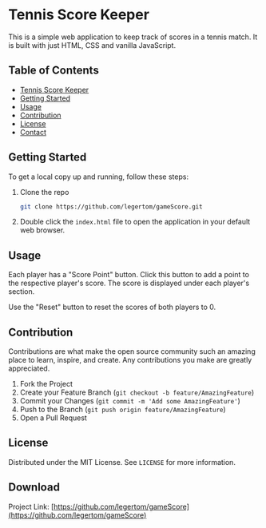 # Tennis Score Keeper

This is a simple web application to keep track of scores in a tennis match. It is built with just HTML, CSS and vanilla JavaScript.

## Table of Contents

- [Tennis Score Keeper](#tennis-score-keeper)
- [Getting Started](#getting-started)
- [Usage](#usage)
- [Contribution](#contribution)
- [License](#license)
- [Contact](#contact)

## Getting Started

To get a local copy up and running, follow these steps:

1. Clone the repo

    ```bash
    git clone https://github.com/legertom/gameScore.git
    ```

2. Double click the `index.html` file to open the application in your default web browser.

## Usage

Each player has a "Score Point" button. Click this button to add a point to the respective player's score. The score is displayed under each player's section.

Use the "Reset" button to reset the scores of both players to 0.

## Contribution

Contributions are what make the open source community such an amazing place to learn, inspire, and create. Any contributions you make are greatly appreciated.

1. Fork the Project
2. Create your Feature Branch (`git checkout -b feature/AmazingFeature`)
3. Commit your Changes (`git commit -m 'Add some AmazingFeature'`)
4. Push to the Branch (`git push origin feature/AmazingFeature`)
5. Open a Pull Request

## License

Distributed under the MIT License. See `LICENSE` for more information.

## Download

Project Link: [https://github.com/legertom/gameScore](https://github.com/legertom/gameScore)